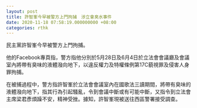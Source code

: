 ```yaml
---
layout: post
title: 許智峯今早被警方上門拘捕　涉立會臭水事件
date: 2020-11-18 07:58:19.000000000 +08:00
categories: rthk
---
```


民主黨許智峯今早被警方上門拘捕。

他的Facebook專頁指，警方指他分別於5月28日及6月4日於立法會會議廳及會議室內將帶有臭味的液體潑向地下，以違反權力及特權條例第17C藐視罪及侵害人身罪拘捕。

在被捕過程中，警方指許智峯於立法會會議室內在國歌法三讀期間，將帶有臭味的液體潑向地下，指其行為引起騷亂，令到會議中斷或有可能中斷，又指令到立法會主席梁君彥煩躁不安，精神受挫。據知，許智峯現被送往西區警署接受調查。
